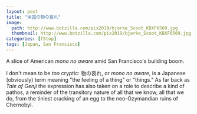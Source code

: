 ```yaml
---
layout: post
title: "米国の物の哀れ"
image:
  path: http://www.botzilla.com/pix2019/bjorke_Scoot_KBXF6569.jpg
  thumbnail: http://www.botzilla.com/pix2019/bjorke_Scoot_KBXF6569.jpg
categories: [fStop]
tags: [Japan, San Francisco]
---
```


A slice of American <i>mono no aware</i> amid San Francisco's building boom.

<!--more-->

I don't mean to be _too_ cryptic: 物の哀れ, or _mono no aware_, is a Japanese (obviously) term meaning "the feeling of a thing" or "things." As far back as _Tale of Genji_ the expression has also taken on a role to describe a kind of pathos, a reminder of the transitory nature of all that we know, all that we do, from the tiniest cracking of an egg to the neo-Ozymandian ruins of Chernobyl.

